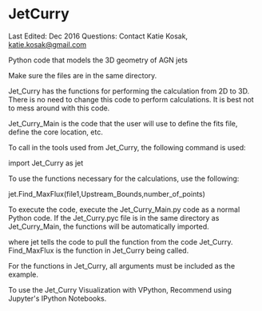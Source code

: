 # JetCurry
Last Edited: Dec 2016 Questions: Contact Katie Kosak, katie.kosak@gmail.com

Python code that models the 3D geometry of AGN jets

Make sure the files are in the same directory.

Jet_Curry has the functions for performing the calculation from 2D to 3D. There is no need to change this code to perform calculations. It is best not to mess around with this code.

Jet_Curry_Main is the code that the user will use to define the fits file, define the core location, etc.

To call in the tools used from Jet_Curry, the following command is used:

import Jet_Curry as jet

To use the functions necessary for the calculations, use the following:

jet.Find_MaxFlux(file1,Upstream_Bounds,number_of_points)

To execute the code, execute the Jet_Curry_Main.py code as a normal Python code. If the Jet_Curry.pyc file is in the same directory as Jet_Curry_Main, the functions will be automatically imported.

where jet tells the code to pull the function from the code Jet_Curry. Find_MaxFlux is the function in Jet_Curry being called.

For the functions in Jet_Curry, all arguments must be included as the example.

To use the Jet_Curry Visualization with VPython, Recommend using Jupyter's IPython Notebooks.
